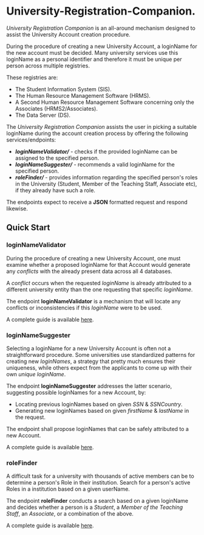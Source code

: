 # University-Registration-Companion.
*University Registration Companion* is an all-around mechanism designed to assist the University Account creation procedure.

During the procedure of creating a new University Account, a loginName for the new account must be decided. Many university services use this loginName as a personal identifier and therefore it must be unique per person across multiple registries.

These registries are:
* The Student Information System (SIS).
* The Human Resource Management Software (HRMS).
* A Second Human Resource Management Software concerning only the
Associates (HRMS2/Associates).
* The Data Server (DS).

The *University Registration Companion* assists the user in picking a suitable loginName during the account creation process by offering the following services/endpoints:
* ***loginNameValidator/*** - checks if the provided loginName can be assigned to the specified person.
* ***loginNameSuggester/*** - recommends a valid loginName for the specified person.
* ***roleFinder/*** - provides information regarding the specified person's roles in the University (Student, Member of the Teaching Staff, Associate etc), if they already have such a role.

The endpoints expect to receive a **JSON** formatted request and respond likewise.

## Quick Start
### loginNameValidator
During the procedure of creating a new University Account, one must examine whether a proposed loginName for that Account would generate any *conflicts* with the already present data across all 4 databases.  

A *conflict* occurs when the requested *loginName* is already attributed to a different university entity than the one requesting that specific *loginName*.   

The endpoint **loginNameValidator** is a mechanism that will locate any conflicts or inconsistencies if this *loginName* were to be used.  

A complete guide is available [here](https://github.com/KostasMparmparousis/LoginName-Validity-Checker/wiki/loginNameValidator).

### loginNameSuggester
Selecting a loginName for a new University Account is often not a straightforward procedure.
Some universities use standardized patterns for creating new *loginNames*, a strategy that pretty much ensures their uniqueness, while others expect from the applicants to come up with their own *unique loginName*.  

The endpoint **loginNameSuggester** addresses the latter scenario, suggesting possible loginNames for a new Account, by:
* Locating previous loginNames based on given *SSN* & *SSNCountry*.
* Generating new loginNames based on given *firstName* & *lastName* in the request.  

The endpoint shall propose loginNames that can be safely attributed to a new Account.  

A complete guide is available [here](https://github.com/KostasMparmparousis/LoginName-Validity-Checker/wiki/loginNameSuggester).

### roleFinder
A difficult task for a university with thousands of active members can be to determine a person's Role in their institution. 
Search for a person's active Roles in a institution based on a given userName.

The endpoint **roleFinder** conducts a search based on a given loginName and decides whether a person is a *Student*, a *Member of the Teaching Staff*, an *Associate*, or a combination of the above.

A complete guide is available [here](https://github.com/KostasMparmparousis/LoginName-Validity-Checker/wiki/roleFinder).
